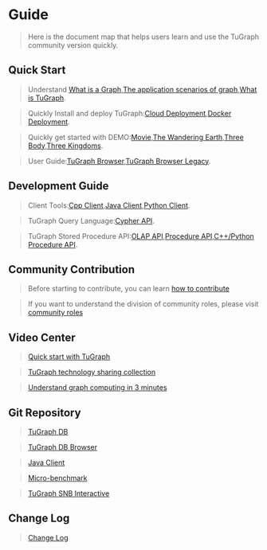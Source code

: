 # Guide

> Here is the document map that helps users learn and use the TuGraph community version quickly.

## Quick Start

> Understand [What is a Graph](./2.introduction/1.what-is-graph.md),[The application scenarios of graph](./2.introduction/7.scenarios.md),[What is TuGraph](./2.introduction/3.what-is-tugraph.md).

> Quickly Install and deploy TuGraph:[Cloud Deployment](./5.developer-manual/1.installation/5.cloud-deployment.md),[Docker Deployment](./5.developer-manual/1.installation/3.docker-deployment.md).

> Quickly get started with DEMO:[Movie](./3.quick-start/2.demo/1.movie.md),[The Wandering Earth](./3.quick-start/2.demo/2.wandering-earth.md),[Three Body](./3.quick-start/2.demo/3.the-three-body.md),[Three Kingdoms](./3.quick-start/2.demo/4.three-kingdoms.md).

> User Guide:[TuGraph Browser](./4.user-guide/1.tugraph-browser.md),[TuGraph Browser Legacy](./4.user-guide/2.tugraph-browser-legacy.md).

## Development Guide

> Client Tools:[Cpp Client](./5.developer-manual/4.client-tools/2.cpp-client.md),[Java Client](./5.developer-manual/4.client-tools/3.java-client.md),[Python Client](./5.developer-manual/4.client-tools/1.python-client.md).

> TuGraph Query Language:[Cypher API](./5.developer-manual/6.interface/1.cypher.md).

> TuGraph Stored Procedure API:[OLAP API](./5.developer-manual/6.interface/2.olap/1.tutorial.md),[Procedure API](5.developer-manual/6.interface/3.procedure/1.procedure.md),[C++/Python Procedure API](./5.developer-manual/6.interface/3.procedure/index.rst).

## Community Contribution

> Before starting to contribute, you can learn [how to contribute](./6.contributor-manual/1.contributing.md)

> If you want to understand the division of community roles, please visit [community roles](./6.contributor-manual/2.community-roles.md)

## Video Center

> [Quick start with TuGraph](https://space.bilibili.com/1196053065/channel/seriesdetail?sid=2593741)

> [TuGraph technology sharing collection](https://space.bilibili.com/1196053065/channel/seriesdetail?sid=3009777)

> [Understand graph computing in 3 minutes](https://www.bilibili.com/video/BV15U4y1r7AW/?spm_id_from=333.999.0.0)

## Git Repository

> [TuGraph DB](https://github.com/TuGraph-family/tugraph-db)

> [TuGraph DB Browser](https://github.com/TuGraph-family/tugraph-db-browser)

> [Java Client](https://github.com/TuGraph-family/tugraph-db-client-java)

> [Micro-benchmark](https://github.com/TuGraph-family/gdbms-microbenchmark)

> [TuGraph SNB Interactive](https://github.com/TuGraph-family/tugraph-snb-interactive)

## Change Log

> [Change Log](https://github.com/TuGraph-family/tugraph-db/blob/master/release/CHANGELOG.md)